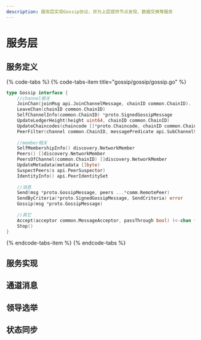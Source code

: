 ```yaml
---
description: 服务层实现Gossip协议，并为上层提供节点发现、数据交换等服务
---
```


# 服务层

## 服务定义

{% code-tabs %}
{% code-tabs-item title="gossip/gossip/gossip.go" %}
```go
type Gossip interface {
	//channel相关
	JoinChan(joinMsg api.JoinChannelMessage, chainID common.ChainID).
	LeaveChan(chainID common.ChainID)
	SelfChannelInfo(common.ChainID) *proto.SignedGossipMessage
	UpdateLedgerHeight(height uint64, chainID common.ChainID)
	UpdateChaincodes(chaincode []*proto.Chaincode, chainID common.ChainID)
	PeerFilter(channel common.ChainID, messagePredicate api.SubChannelSelectionCriteria) (filter.RoutingFilter, error)
	
	//member相关
	SelfMembershipInfo() discovery.NetworkMember
	Peers() []discovery.NetworkMember
	PeersOfChannel(common.ChainID) []discovery.NetworkMember
	UpdateMetadata(metadata []byte)
	SuspectPeers(s api.PeerSuspector)
	IdentityInfo() api.PeerIdentitySet
	
	//消息
	Send(msg *proto.GossipMessage, peers ...*comm.RemotePeer)
	SendByCriteria(*proto.SignedGossipMessage, SendCriteria) error
	Gossip(msg *proto.GossipMessage)
	
	//其它
	Accept(acceptor common.MessageAcceptor, passThrough bool) (<-chan *proto.GossipMessage, <-chan proto.ReceivedMessage)
	Stop()
}
```
{% endcode-tabs-item %}
{% endcode-tabs %}

## 服务实现

## 通道消息

## 领导选举

## 状态同步



